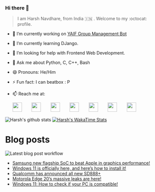 ### Hi there 👋

> I am Harsh Navdhare, from India :india: . Welcome to my :octocat: profile.

* 🔭 I’m currently working on [YAIF Group Management Bot](https://github.com/YAIFoundation/YAR_Manager_Bot)
* 🌱 I’m currently learning DJango.
* 🤔 I’m looking for help with Frontend Web Development.
* 💬 Ask me about Python, C, C++, Bash
* 😄 Pronouns: He/Him
* ⚡ Fun fact: I can beatbox : P
* 📫 Reach me at: 
 

    [<img src="https://simpleicons.org/icons/instagram.svg" width="30">](https://www.instagram.com/plus_infinity.hn) &nbsp;&nbsp;&nbsp;&nbsp;&nbsp;&nbsp;
    [<img src="https://simpleicons.org/icons/facebook.svg" width="30">](https://www.facebook.com/harsh.navdhare.infinity) &nbsp;&nbsp;&nbsp;&nbsp;&nbsp;&nbsp; 
    [<img src="https://simpleicons.org/icons/twitter.svg" width="30">](https://twitter.com/hnavdhare) &nbsp;&nbsp;&nbsp;&nbsp;&nbsp;&nbsp; 
    [<img src="https://simpleicons.org/icons/xdadevelopers.svg" width="30">](https://forum.xda-developers.com/member.php?u=8122486) &nbsp;&nbsp;&nbsp;&nbsp;&nbsp;&nbsp; 
    [<img src="https://simpleicons.org/icons/telegram.svg" width="30">](https://t.me/infinitEplus) &nbsp;&nbsp;&nbsp;&nbsp;&nbsp;&nbsp;
    [<img src="https://simpleicons.org/icons/snapchat.svg" width="30">](https://www.snapchat.com/add/plus.infinity) &nbsp;&nbsp;&nbsp;&nbsp;&nbsp;&nbsp; 
    [<img src="https://simpleicons.org/icons/gmail.svg" width="30">](mailto:navdhareharsh2001@gmail.com)

 
 

![Harsh's github stats](https://github-readme-stats-infinity-plus.vercel.app/api?username=infinity-plus&show_icons=true&count_private=true&theme=dark) [![Harsh's WakaTime Stats](https://github-readme-stats-infinity-plus.vercel.app/api/wakatime?username=infinity_plus&theme=dark)](https://wakatime.com/@infinity_plus)

# Blog posts

![Latest blog post workflow](https://github.com/infinity-plus/infinity-plus/workflows/Latest%20blog%20post%20workflow/badge.svg)

<!-- BLOG-POST-LIST:START -->
- [Samsung new flagship SoC to beat Apple in graphics performance!](https://spadebee.com/2021/06/29/samsung-new-flagship-cpu-to-beat-apple-in-graphics-performance/?utm_source=rss&utm_medium=rss&utm_campaign=samsung-new-flagship-cpu-to-beat-apple-in-graphics-performance)
- [Windows 11 is officially here, and here’s how to install it!](https://spadebee.com/2021/06/28/windows-11-is-officially-here-and-heres-how-to-install-it/?utm_source=rss&utm_medium=rss&utm_campaign=windows-11-is-officially-here-and-heres-how-to-install-it)
- [Qualcomm has announced all new SD888+](https://spadebee.com/2021/06/28/qualcomm-has-announced-all-new-sd888/?utm_source=rss&utm_medium=rss&utm_campaign=qualcomm-has-announced-all-new-sd888)
- [Motorola Edge 20’s massive leaks are here!](https://spadebee.com/2021/06/27/motorola-edge-20s-massive-leaks-are-here/?utm_source=rss&utm_medium=rss&utm_campaign=motorola-edge-20s-massive-leaks-are-here)
- [Windows 11: How to check if your PC is compatible!](https://spadebee.com/2021/06/27/windows-11-how-to-check-if-your-pc-is-compatible/?utm_source=rss&utm_medium=rss&utm_campaign=windows-11-how-to-check-if-your-pc-is-compatible)
<!-- BLOG-POST-LIST:END -->
